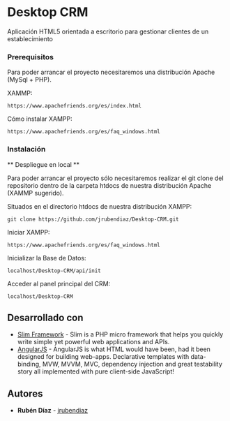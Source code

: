 # Desktop CRM

Aplicación HTML5 orientada a escritorio para gestionar clientes de un establecimiento


### Prerequisitos

Para poder arrancar el proyecto necesitaremos una distribución Apache (MySql + PHP).

XAMMP:

```
https://www.apachefriends.org/es/index.html
```

Cómo instalar XAMPP:

```
https://www.apachefriends.org/es/faq_windows.html
```

### Instalación

** Despliegue en local **

Para poder arrancar el proyecto sólo necesitaremos realizar el git clone del repositorio dentro de la carpeta htdocs de nuestra distribución Apache (XAMMP sugerido).

Situados en el directorio htdocs de nuestra distribución XAMPP:

```
git clone https://github.com/jrubendiaz/Desktop-CRM.git
```

Iniciar XAMPP:

```
https://www.apachefriends.org/es/faq_windows.html
```

Inicializar la Base de Datos:

```
localhost/Desktop-CRM/api/init
```

Acceder al panel principal del CRM:

```
localhost/Desktop-CRM
```
## Desarrollado con

* [Slim Framework](https://www.slimframework.com/) - Slim is a PHP micro framework that helps you quickly write simple yet powerful web applications and APIs.
* [AngularJS](https://angularjs.org/) - AngularJS is what HTML would have been, had it been designed for building web-apps. Declarative templates with data-binding, MVW, MVVM, MVC, dependency injection and great testability story all implemented with pure client-side JavaScript!

## Autores

* **Rubén Díaz** - [jrubendiaz](https://github.com/jrubendiaz)


